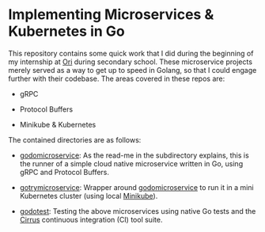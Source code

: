 # Implementing Microservices & Kubernetes in Go

This repository contains some quick work that I did during the beginning of my
internship at [Ori](https://ori.co) during secondary school. These microservice
projects merely served as a way to get up to speed in Golang, so that I could
engage further with their codebase. The areas covered in these repos are:

* gRPC

* Protocol Buffers

* Minikube & Kubernetes

The contained directories are as follows:

* [godomicroservice](godomicroservice): As the read-me in the subdirectory
  explains, this is the runner of a simple cloud native microservice written in
  Go, using gRPC and Protocol Buffers.

* [gotrymicroservice](gotrymicroservice): Wrapper around [godomicroservice](godomicroservice)
  to run it in a mini Kubernetes cluster (using local [Minikube](https://minikube.sigs.k8s.io/docs/)).

* [godotest](godotest): Testing the above microservices using native Go tests
  and the [Cirrus](https://cirrus-ci.org/) continuous integration (CI) tool
  suite.
